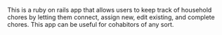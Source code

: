 This is a ruby on rails app that allows users to keep track of household chores by letting them connect, assign new, edit existing, and complete chores. This app can be useful for cohabitors of any sort. 
